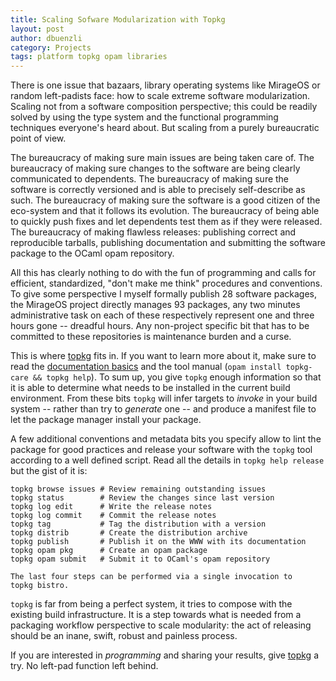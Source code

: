 ```yaml
---
title: Scaling Sofware Modularization with Topkg
layout: post
author: dbuenzli
category: Projects
tags: platform topkg opam libraries
---
```


There is one issue that bazaars, library operating systems
like MirageOS or random left-padists face: how to scale extreme
software modularization. Scaling not from a software composition perspective;
this could be readily solved by using the type system and the
functional programming techniques everyone's heard about. But scaling from a
purely bureaucratic point of view.

The bureaucracy of making sure main issues are being taken care of. The
bureaucracy of making sure changes to the software are being clearly
communicated to dependents. The bureaucracy of making sure the software
is correctly versioned and is able to precisely self-describe as such. The
bureaucracy of making sure the software is a good citizen of the
eco-system and that it follows its evolution. The bureaucracy of being
able to quickly push fixes and let dependents test them as if they
were released. The bureaucracy of making flawless releases: publishing
correct and reproducible tarballs, publishing documentation and submitting
the software package to the OCaml opam repository.

All this has clearly nothing to do with the fun of programming and
calls for efficient, standardized, "don't make me think" procedures and
conventions. To give some perspective I myself formally publish 28 software
packages, the MirageOS project directly manages 93 packages, any two minutes
administrative task on each of these respectively represent one and three
hours gone -- dreadful hours. Any non-project specific bit that has to be
committed to these repositories is maintenance burden and a curse.

This is where [topkg](http://erratique.ch/software/topkg) fits in.
If you want to learn more about it, make sure to read the [documentation
basics](http://erratique.ch/software/topkg/doc/Topkg.html#basics) and
the tool manual (`opam install topkg-care && topkg help`). To sum up,
you give `topkg` enough information so that it is able to determine what
needs to be installed in the current build environment. From these bits
`topkg` will infer targets to *invoke* in your build system -- rather than
try to *generate* one -- and produce a manifest file to let the package
manager install your package.

A few additional conventions and metadata bits you specify allow to
lint the package for good practices and release your software with the
`topkg` tool according to a well defined script. Read all the details
in `topkg help release` but the gist of it is:

```
topkg browse issues # Review remaining outstanding issues
topkg status        # Review the changes since last version
topkg log edit      # Write the release notes
topkg log commit    # Commit the release notes
topkg tag           # Tag the distribution with a version
topkg distrib       # Create the distribution archive
topkg publish       # Publish it on the WWW with its documentation
topkg opam pkg      # Create an opam package
topkg opam submit   # Submit it to OCaml's opam repository

The last four steps can be performed via a single invocation to
topkg bistro.
```

`topkg` is far from being a perfect system, it tries to compose with
the existing build infrastructure. It is a step towards what is needed
from a packaging workflow perspective to scale modularity: the act of
releasing should be an inane, swift, robust and painless process.

If you are interested in *programming* and sharing your results, give
[topkg](http://erratique.ch/software/topkg) a try. No left-pad function
left behind.

